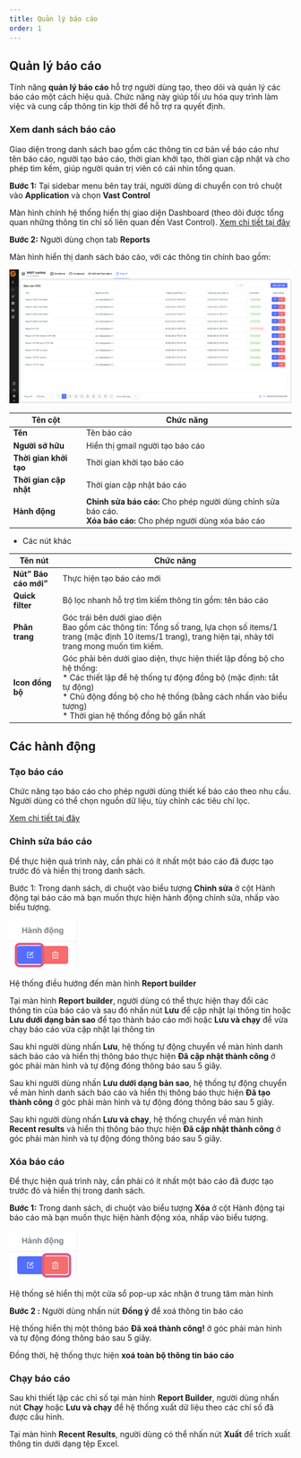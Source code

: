 ```yaml
---
title: Quản lý báo cáo
order: 1
---
```

## Quản lý báo cáo
Tính năng **quản lý báo cáo** hỗ trợ người dùng tạo, theo dõi và quản lý các báo cáo một cách hiệu quả. Chức năng này giúp tối ưu hóa quy trình làm việc và cung cấp thông tin kịp thời để hỗ trợ ra quyết định.

### Xem danh sách báo cáo
Giao diện trong danh sách bao gồm các thông tin cơ bản về báo cáo như tên báo cáo, người tạo báo cáo, thời gian khởi tạo, thời gian cập nhật và cho phép tìm kếm, giúp người quản trị viên có cái nhìn tổng quan.

**Bước 1:** Tại sidebar menu bên tay trái, người dùng di chuyển con trỏ chuột vào **Application** và chọn **Vast Control**

Màn hình chính hệ thống hiển thị giao diện Dashboard (theo dõi được tổng quan những thông tin chỉ số liên quan đến Vast Control). [Xem chi tiết tại đây](../dashboard.md)

**Bước 2:** Người dùng chọn tab **Reports**

Màn hình hiển thị danh sách báo cáo, với các thông tin chính bao gồm:

![img](../../../../public\images\vast-control\report\list-report.png)

|Tên cột       | Chức năng                                                    |
| -------------- | ------------------------------------------------------------ |
| **Tên**         |Tên báo cáo |
| **Người sở hữu**   |Hiển thị gmail người tạo báo cáo       |
| **Thời gian khởi tạo**      | Thời gian khởi tạo báo cáo|
| **Thời gian cập nhật** |Thời gian cập nhật báo cáo|
| **Hành động** |**Chỉnh sửa báo cáo:** Cho phép người dùng chỉnh sửa báo cáo.<br />**Xóa báo cáo:** Cho phép người dùng xóa báo cáo

* Các nút khác

|Tên nút       | Chức năng                                                    |
| -------------- | ------------------------------------------------------------ |
| **Nút” Báo cáo mới”**         |Thực hiện tạo báo cáo mới |
| **Quick filter**   |Bộ lọc nhanh hỗ trợ tìm kiếm thông tin gồm: tên báo cáo    |
| **Phân trang**   |Góc trái bên dưới giao diện<br />Bao gồm các thông tin: Tổng số trang, lựa chọn số items/1 trang (mặc định 10 items/1 trang), trang hiện tại, nhảy tới trang mong muốn tìm kiếm.    |
| **Icon đồng bộ**   |Góc phải bên dưới giao diện, thực hiện thiết lập đồng bộ cho hệ thống:<br /> * Các thiết lập để hệ thống tự động đồng bộ (mặc định: tắt tự động)<br /> * Chủ động đồng bộ cho hệ thống (bằng cách nhấn vào biểu tượng)<br /> * Thời gian hệ thống đồng bộ gần nhất   |

## Các hành động

### Tạo báo cáo
Chức năng tạo báo cáo cho phép người dùng thiết kế báo cáo theo nhu cầu. Người dùng có thể chọn nguồn dữ liệu, tùy chỉnh các tiêu chí lọc. 

[Xem chi tiết tại đây](b-tao-bao-cao.md)

### Chỉnh sửa báo cáo
Để thực hiện quá trình này, cần phải có ít nhất một báo cáo đã được tạo trước đó và hiển thị trong danh sách.

Bước 1: Trong danh sách, di chuột vào biểu tượng **Chỉnh sửa** ở cột Hành động tại báo cáo mà bạn muốn thực hiện hành động chỉnh sửa, nhấp vào biểu tượng.

![img](../../../../public/images/vast-control/report/chinh-sua-bc.png)

Hệ thống điều hướng đến màn hình **Report builder**

Tại màn hình **Report builder**, người dùng có thể thực hiện thay đổi các thông tin của báo cáo và sau đó nhấn nút **Lưu** để cập nhật lại thông tin hoặc **Lưu dưới dạng bản sao** để tạo thành báo cáo mới hoặc **Lưu và chạy** để vừa chạy báo cáo vừa cập nhật lại thông tin 

Sau khi người dùng nhấn **Lưu**, hệ thống tự động chuyển về màn hình danh sách báo cáo và hiển thị thông báo thực hiện **Đã cập nhật thành công** ở góc phải màn hình và tự động đóng thông báo sau 5 giây. 

Sau khi người dùng nhấn **Lưu dưới dạng bản sao**, hệ thống tự động chuyển về màn hình danh sách báo cáo và hiển thị thông báo thực hiện **Đã tạo thành công** ở góc phải màn hình và tự động đóng thông báo sau 5 giây.

Sau khi người dùng nhấn **Lưu và chạy**, hệ thống chuyển về màn hình **Recent results** và hiển thị thông báo thực hiện **Đã cập nhật thành công** ở góc phải màn hình và tự động đóng thông báo sau 5 giây.

### Xóa báo cáo
Để thực hiện quá trình này, cần phải có ít nhất một báo cáo đã được tạo trước đó và hiển thị trong danh sách.

**Bước 1:** Trong danh sách, di chuột vào biểu tượng **Xóa** ở cột Hành động tại báo cáo mà bạn muốn thực hiện hành động xóa, nhấp vào biểu tượng.

![img](../../../../public/images/vast-control/report/xoa-bc.png)

Hệ thống sẽ hiển thị một cửa sổ pop-up xác nhận ở trung tâm màn hình

**Bước 2 :** Người dùng nhấn nút **Đồng ý** để xoá thông tin báo cáo

Hệ thống hiển thị một thông báo **Đã xoá thành công!** ở góc phải màn hình và tự động đóng thông báo sau 5 giây.

Đồng thời, hệ thống thực hiện **xoá toàn bộ thông tin báo cáo**

### Chạy báo cáo 
Sau khi thiết lập các chỉ số tại màn hình **Report Builder**, người dùng nhấn nút **Chạy** hoặc **Lưu và chạy** để hệ thống xuất dữ liệu theo các chỉ số đã được cấu hình.

Tại màn hình **Recent Results**, người dùng có thể nhấn nút **Xuất** để trích xuất thông tin dưới dạng tệp Excel.

